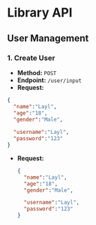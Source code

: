 # Library API

## User Management

### 1. Create User
- **Method:** `POST`  
- **Endpoint:** `/user/input`  
- **Request:**
```json
{
  "name":"Layl",
  "age":"18",
  "gender":"Male",
  
  "username":"Layl",
  "password":"123"
}
```
- **Request:** 
  ```json
  {
    "name":"Layl",
    "age":"18",
    "gender":"Male",
  
    "username":"Layl",
    "password":"123"
  }
  ```

